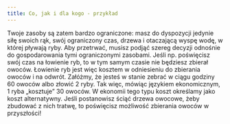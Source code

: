 ```yaml
---
title: Co, jak i dla kogo - przykład
---
```


Twoje zasoby są zatem bardzo ograniczone: masz do dyspozycji jedynie siłę swoich rąk, swój ograniczony czas, drzewa i otaczającą wyspę wodę, w której pływają ryby. Aby przetrwać, musisz podjąć szereg decyzji odnośnie do gospodarowania tymi ograniczonymi zasobami. Jeśli np. poświęcisz swój czas na łowienie ryb, to w tym samym czasie nie będziesz zbierał owoców. Łowienie ryb jest więc kosztem w odniesieniu do zbierania owoców i na odwrót. Załóżmy, że jesteś w stanie zebrać w ciągu godziny 60 owoców albo złowić 2 ryby. Tak więc, mówiąc językiem ekonomicznym, 1 ryba „kosztuje” 30 owoców. W ekonomii tego typu koszt określamy jako koszt alternatywny. Jeśli postanowisz ściąć drzewa owocowe, żeby zbudować z nich tratwę, to poświęcisz możliwość zbierania owoców w przyszłości!